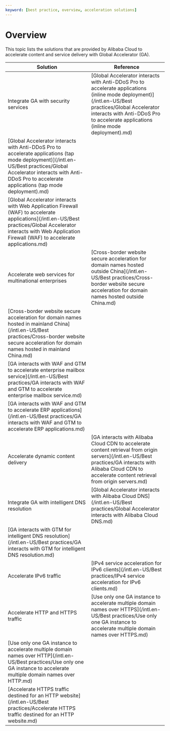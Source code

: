 ```yaml
---
keyword: [best practice, overview, acceleration solutions]
---
```


# Overview

This topic lists the solutions that are provided by Alibaba Cloud to accelerate content and service delivery with Global Accelerator \(GA\).

|Solution|Reference|
|--------|---------|
|Integrate GA with security services|[Global Accelerator interacts with Anti-DDoS Pro to accelerate applications \(inline mode deployment\)](/intl.en-US/Best practices/Global Accelerator interacts with Anti-DDoS Pro to accelerate applications (inline mode deployment).md)|
|[Global Accelerator interacts with Anti-DDoS Pro to accelerate applications \(tap mode deployment\)](/intl.en-US/Best practices/Global Accelerator interacts with Anti-DDoS Pro to accelerate applications (tap mode deployment).md)|
|[Global Accelerator interacts with Web Application Firewall \(WAF\) to accelerate applications](/intl.en-US/Best practices/Global Accelerator interacts with Web Application Firewall (WAF) to accelerate applications.md)|
|Accelerate web services for multinational enterprises|[Cross-border website secure acceleration for domain names hosted outside China](/intl.en-US/Best practices/Cross-border website secure acceleration for domain names hosted outside China.md)|
|[Cross-border website secure acceleration for domain names hosted in mainland China](/intl.en-US/Best practices/Cross-border website secure acceleration for domain names hosted in mainland China.md)|
|[GA interacts with WAF and GTM to accelerate enterprise mailbox service](/intl.en-US/Best practices/GA interacts with WAF and GTM to accelerate enterprise mailbox service.md)|
|[GA interacts with WAF and GTM to accelerate ERP applications](/intl.en-US/Best practices/GA interacts with WAF and GTM to accelerate ERP applications.md)|
|Accelerate dynamic content delivery|[GA interacts with Alibaba Cloud CDN to accelerate content retrieval from origin servers](/intl.en-US/Best practices/GA interacts with Alibaba Cloud CDN to accelerate content retrieval from origin servers.md)|
|Integrate GA with intelligent DNS resolution|[Global Accelerator interacts with Alibaba Cloud DNS](/intl.en-US/Best practices/Global Accelerator interacts with Alibaba Cloud DNS.md)|
|[GA interacts with GTM for intelligent DNS resolution](/intl.en-US/Best practices/GA interacts with GTM for intelligent DNS resolution.md)|
|Accelerate IPv6 traffic|[IPv4 service acceleration for IPv6 clients](/intl.en-US/Best practices/IPv4 service acceleration for IPv6 clients.md)|
|Accelerate HTTP and HTTPS traffic|[Use only one GA instance to accelerate multiple domain names over HTTPS](/intl.en-US/Best practices/Use only one GA instance to accelerate multiple domain names over HTTPS.md)|
|[Use only one GA instance to accelerate multiple domain names over HTTP](/intl.en-US/Best practices/Use only one GA instance to accelerate multiple domain names over HTTP.md)|
|[Accelerate HTTPS traffic destined for an HTTP website](/intl.en-US/Best practices/Accelerate HTTPS traffic destined for an HTTP website.md)|

